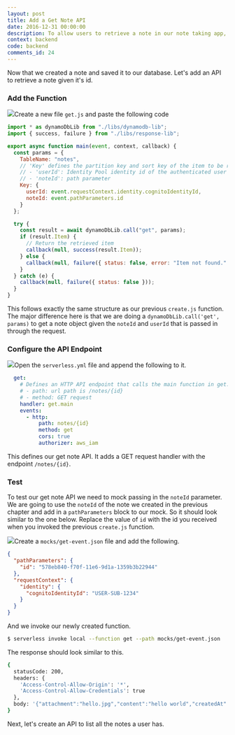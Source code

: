 ```yaml
---
layout: post
title: Add a Get Note API
date: 2016-12-31 00:00:00
description: To allow users to retrieve a note in our note taking app, we are going to add a GET note API. To do this we will add a new Lambda function to our Serverless Framework project. The Lambda function will retrieve the note from our DynamoDB table.
context: backend
code: backend
comments_id: 24
---
```


Now that we created a note and saved it to our database. Let's add an API to retrieve a note given it's id.

### Add the Function

<img class="code-marker" src="{{ site.url }}/assets/s.png" />Create a new file `get.js` and paste the following code

``` javascript
import * as dynamoDbLib from "./libs/dynamodb-lib";
import { success, failure } from "./libs/response-lib";

export async function main(event, context, callback) {
  const params = {
    TableName: "notes",
    // 'Key' defines the partition key and sort key of the item to be retrieved
    // - 'userId': Identity Pool identity id of the authenticated user
    // - 'noteId': path parameter
    Key: {
      userId: event.requestContext.identity.cognitoIdentityId,
      noteId: event.pathParameters.id
    }
  };

  try {
    const result = await dynamoDbLib.call("get", params);
    if (result.Item) {
      // Return the retrieved item
      callback(null, success(result.Item));
    } else {
      callback(null, failure({ status: false, error: "Item not found." }));
    }
  } catch (e) {
    callback(null, failure({ status: false }));
  }
}
```

This follows exactly the same structure as our previous `create.js` function. The major difference here is that we are doing a `dynamoDbLib.call('get', params)` to get a note object given the `noteId` and `userId` that is passed in through the request.

### Configure the API Endpoint

<img class="code-marker" src="{{ site.url }}/assets/s.png" />Open the `serverless.yml` file and append the following to it.

``` yaml
  get:
    # Defines an HTTP API endpoint that calls the main function in get.js
    # - path: url path is /notes/{id}
    # - method: GET request
    handler: get.main
    events:
      - http:
          path: notes/{id}
          method: get
          cors: true
          authorizer: aws_iam
```

This defines our get note API. It adds a GET request handler with the endpoint `/notes/{id}`.

### Test

To test our get note API we need to mock passing in the `noteId` parameter. We are going to use the `noteId` of the note we created in the previous chapter and add in a `pathParameters` block to our mock. So it should look similar to the one below. Replace the value of `id` with the id you received when you invoked the previous `create.js` function.

<img class="code-marker" src="{{ site.url }}/assets/s.png" />Create a `mocks/get-event.json` file and add the following.

``` json
{
  "pathParameters": {
    "id": "578eb840-f70f-11e6-9d1a-1359b3b22944"
  },
  "requestContext": {
    "identity": {
      "cognitoIdentityId": "USER-SUB-1234"
    }
  }
}
```

And we invoke our newly created function.

``` bash
$ serverless invoke local --function get --path mocks/get-event.json
```

The response should look similar to this.

``` bash
{
  statusCode: 200,
  headers: {
    'Access-Control-Allow-Origin': '*',
    'Access-Control-Allow-Credentials': true
  },
  body: '{"attachment":"hello.jpg","content":"hello world","createdAt":1487800950620,"noteId":"578eb840-f70f-11e6-9d1a-1359b3b22944","userId":"USER-SUB-1234"}'
}
```

Next, let's create an API to list all the notes a user has.
